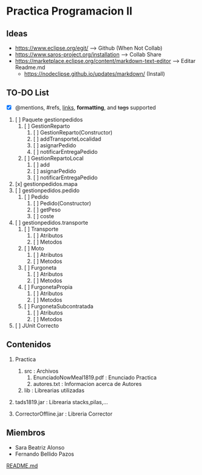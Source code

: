 # Practica Programacion II
## Ideas
+ https://www.eclipse.org/egit/ --> Github (When Not Collab)
+ https://www.saros-project.org/installation  --> Collab Share
+ https://marketplace.eclipse.org/content/markdown-text-editor --> Editar Readme.md
	+ https://nodeclipse.github.io/updates/markdown/ (Install)

## TO-DO List
- [x] @mentions, #refs, [links](), **formatting**, and <del>tags</del> supported
1. [ ] Paquete gestionpedidos
   1. [ ] GestionReparto
      1. [ ] GestionReparto(Constructor)
      1. [ ] addTransporteLocalidad
      1. [ ] asignarPedido
      1. [ ] notificarEntregaPedido
   1. [ ] GestionRepartoLocal
      1. [ ] add
      1. [ ] asignarPedido
      1. [ ] notificarEntregaPedido
1. [x] gestionpedidos.mapa
1. [ ] gestionpedidos.pedido
   1. [ ] Pedido
      1. [ ] Pedido(Constructor)
      1. [ ] getPeso
      1. [ ] coste          
1. [ ] gestionpedidos.transporte
   1. [ ] Transporte
      1. [ ] Atributos
      1. [ ] Metodos
   1. [ ] Moto
      1. [ ] Atributos
      1. [ ] Metodos
   1. [ ] Furgoneta
      1. [ ] Atributos
      1. [ ] Metodos
   1. [ ] FurgonetaPropia
      1. [ ] Atributos
      1. [ ] Metodos
   1. [ ] FurgonetaSubcontratada
      1. [ ] Atributos
      1. [ ] Metodos 
1. [ ] JUnit Correcto 


## Contenidos
1. Practica
   1. src : Archivos 
   		1. EnunciadoNowMeal1819.pdf : Enunciado Practica
   		1. autores.txt : Informacion acerca de Autores
   1. lib : Librearias utilizadas
   
1. tads1819.jar : Librearia stacks,pilas,...
1. CorrectorOffline.jar : Libreria Corrector

## Miembros
* Sara Beatriz Alonso 
* Fernando Bellido Pazos


[README.md](https://github.com/adam-p/markdown-here/wiki/Markdown-Cheatsheet) 
